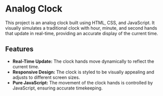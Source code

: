 # Analog Clock

This project is an analog clock built using HTML, CSS, and JavaScript. It visually simulates a traditional clock with hour, minute, and second hands that update in real-time, providing an accurate display of the current time.

## Features

- **Real-Time Update:** The clock hands move dynamically to reflect the current time.
- **Responsive Design:** The clock is styled to be visually appealing and adjusts to different screen sizes.
- **Pure JavaScript:** The movement of the clock hands is controlled by JavaScript, ensuring accurate timekeeping.
